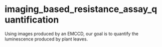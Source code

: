 # imaging_based_resistance_assay_quantification
Using images produced by an EMCCD, our goal is to quantify the luminescence produced by plant leaves.
